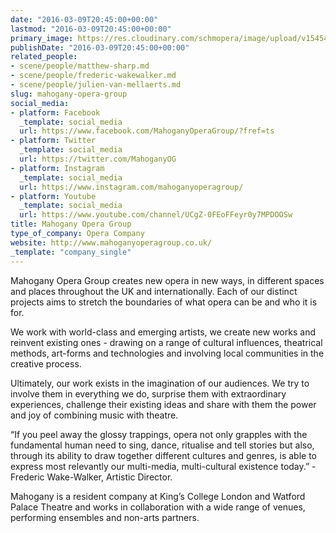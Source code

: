 ```yaml
---
date: "2016-03-09T20:45:00+00:00"
lastmod: "2016-03-09T20:45:00+00:00"
primary_image: https://res.cloudinary.com/schmopera/image/upload/v1545409169/media/webhook-uploads/1457556198841/Logo---MOG.jpg.jpg
publishDate: "2016-03-09T20:45:00+00:00"
related_people:
- scene/people/matthew-sharp.md
- scene/people/frederic-wakewalker.md
- scene/people/julien-van-mellaerts.md
slug: mahogany-opera-group
social_media:
- platform: Facebook
  _template: social_media
  url: https://www.facebook.com/MahoganyOperaGroup/?fref=ts
- platform: Twitter
  _template: social_media
  url: https://twitter.com/MahoganyOG
- platform: Instagram
  _template: social_media
  url: https://www.instagram.com/mahoganyoperagroup/
- platform: Youtube
  _template: social_media
  url: https://www.youtube.com/channel/UCgZ-0FEoFFeyr0y7MPDOOSw
title: Mahogany Opera Group
type_of_company: Opera Company
website: http://www.mahoganyoperagroup.co.uk/
_template: "company_single"
---
```


Mahogany Opera Group creates new opera in new ways, in different spaces and places throughout the UK and internationally. Each of our distinct projects aims to stretch the boundaries of what opera can be and who it is for.

We work with world-class and emerging artists, we create new works and reinvent existing ones - drawing on a range of cultural influences, theatrical methods, art-forms and technologies and involving local communities in the creative process.

Ultimately, our work exists in the imagination of our audiences. We try to involve them in everything we do, surprise them with extraordinary experiences, challenge their existing ideas and share with them the power and joy of combining music with theatre. 

“If you peel away the glossy trappings, opera not only grapples with the fundamental human need to sing, dance, ritualise and tell stories but also, through its ability to draw together different cultures and genres, is able to express most relevantly our multi-media, multi-cultural existence today.” - Frederic Wake-Walker, Artistic Director.

Mahogany is a resident company at King’s College London and Watford Palace Theatre and works in collaboration with a wide range of venues, performing ensembles and non-arts partners.
